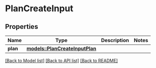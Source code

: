 # PlanCreateInput

## Properties

Name | Type | Description | Notes
------------ | ------------- | ------------- | -------------
**plan** | [**models::PlanCreateInputPlan**](PlanCreateInput_plan.md) |  | 

[[Back to Model list]](../README.md#documentation-for-models) [[Back to API list]](../README.md#documentation-for-api-endpoints) [[Back to README]](../README.md)


